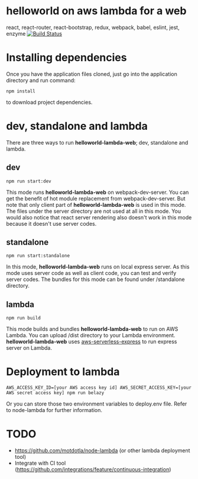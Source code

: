 # helloworld on aws lambda for a web

react, react-router, react-bootstrap, redux, webpack, babel, eslint, jest, enzyme
[![Build Status](https://travis-ci.org/project20-17/helloworld-lambda-web.svg?branch=master)](https://travis-ci.org/project20-17/helloworld-lambda-web)

# Installing dependencies
Once you have the application files cloned, just go into the application directory and run command:
```
npm install
```
to download project dependencies.

# dev, standalone and lambda
There are three ways to run **helloworld-lambda-web**; dev, standalone and lambda.

## dev
```
npm run start:dev
```

This mode runs **helloworld-lambda-web** on webpack-dev-server. You can get the benefit of hot module replacement from webpack-dev-server. But note that only client part of **helloworld-lambda-web** is used in this mode. The files under the server directory are not used at all in this mode. You would also notice that react server rendering also doesn't work in this mode because it doesn't use server codes.

## standalone
```
npm run start:standalone
```

In this mode, **helloworld-lambda-web** runs on local express server. As this mode uses server code as well as client code, you can test and verify server codes. The bundles for this mode can be found under /standalone directory.

## lambda
```
npm run build
```

This mode builds and bundles **helloworld-lambda-web** to run on AWS Lambda. You can upload /dist directory to your Lambda environment. **helloworld-lambda-web** uses [aws-serverless-express](https://github.com/awslabs/aws-serverless-express) to run express server on Lambda.

# Deployment to lambda
```
AWS_ACCESS_KEY_ID=[your AWS access key id] AWS_SECRET_ACCESS_KEY=[your AWS secret access key] npm run belazy
```

Or you can store those two environment variables to deploy.env file. Refer to node-lambda for further information.

# TODO
- https://github.com/motdotla/node-lambda (or other lambda deployment tool)
- Integrate with CI tool (https://github.com/integrations/feature/continuous-integration)

